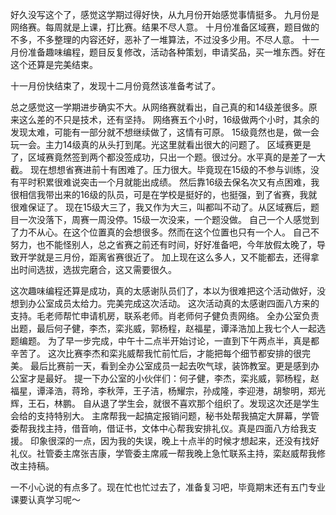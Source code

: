 好久没写这个了，感觉这学期过得好快，从九月份开始感觉事情挺多。
九月份是网络赛。每周就是上课，打比赛。结果不尽人意。
十月份准备区域赛，题目做的不多，不多整理的内容还好，恶补了一堆算法，不过没多少用。不尽人意。
十一月份准备趣味编程，题目反复修改，活动各种策划，申请奖品，买一堆东西。好在这个还算是完美结束。

十一月份快结束了，发现十二月份竟然该准备考试了。

总之感觉这一学期进步确实不大。从网络赛就看出，自己真的和14级差很多。原来这么差的不只是技术，还有坚持。
网络赛五个小时，16级做两个小时，其余的发现太难，可能有一部分就不想继续做了，这情有可原。
15级竟然也是，做一会玩一会。主力14级真的从头打到尾。光这里就看出很大的问题了。
区域赛更是了，区域赛竟然签到两个都没签成功，只出一个题。很过分。水平真的是差了一大截。
现在想想省赛进前十有困难了。压力很大。毕竟现在15级的不参与训练，没有平时积累很难说突击一个月就能出成绩。
然后靠16级去保名次又有点困难，我很相信我带出来的16级的队员，可是在学校是挺好的，也挺强，到了省赛，我就很难保证了。
现在15级大三了，我又作为大三，叫都叫不动了。从区域赛后，题目一次没落下，周赛一周没停。15级一次没来，一个题没做。
自己一个人感觉到了力不从心。在这个位置真的会想很多。然而在这个位置也只有一个人。
自己不努力，也不能怪别人，总之省赛之前还有时间，好好准备吧，今年放假太晚了，导致开学就是三月份，距离省赛很近了。
加上现在这么多人，又不能都去，还得拿出时间选拔，选拔完磨合，这又需要很久。

这次趣味编程还算是成功，真的太感谢队员们了，本以为很难把这个活动做好，没想到办公室成员太给力。完美完成这次活动。
这次活动真的太感谢四面八方来的支持。毛老师帮忙申请机房，联系老师。肖老师何子健负责网络。
全办公室负责出题，最后何子健，李杰，栾兆威，郭杨程，赵福星，谭泽浩加上我七个人一起选题编题。
为了早一步完成，中午十二点半开始讨论，一直到下午两点半，真是都辛苦了。
这次比赛李杰和栾兆威帮我忙前忙后，才能把每个细节都安排的很完美。
最后比赛前一天，看到全办公室成员一起去吹气球，装饰教室。更是感到办公室才是最好。
提一下办公室的小伙伴们：何子健，李杰，栾兆威，郭杨程，赵福星，谭泽浩，蒋玲，李秋萍，王子洁，杨耀宗，孙成隆，李迎港，胡黎明，郑光辉，王石，林鹏。
自从退了学生会，就很不喜欢那个组织了。发现这次还是学生会给的支持特别大。
主席帮我一起搞定报销问题，秘书处帮我搞定大屏幕，学管委帮我找主持，借音响，借证书，文体中心帮我安排礼仪。真是四面八方给我支援。
印象很深的一点，因为我的失误，晚上十点半的时候才想起来，还没有找好礼仪。社管委主席张吉康，学管委主席戚一帮我晚上急忙联系主持，栾赵威帮我修改主持稿。

一不小心说的有点多了。现在忙也忙过去了，准备复习吧，毕竟期末还有五门专业课要认真学习呢～
